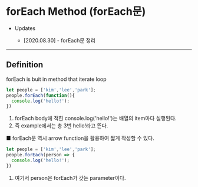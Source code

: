 # forEach Method (forEach문)

- Updates

  - [2020.08.30] - forEach문 정리
---

## Definition
forEach is buit in method that iterate loop

```javascript
let people = ['kim','lee','park'];
people.forEach(function(){
  console.log('hello!');
})
```

1. forEach body에 적힌 console.log('hello!')는 배열의 item마다 실행된다.
2. 즉 example에서는 총 3번 hello!라고 뜬다. 

■ forEach문 역시 arrow function을 활용하여 짧게 작성할 수 있다.

```javascript
let people = ['kim','lee','park'];
people.forEach(person => {
  console.log('hello!');
})
```
1. 여기서 person은 forEach가 갖는 parameter이다.